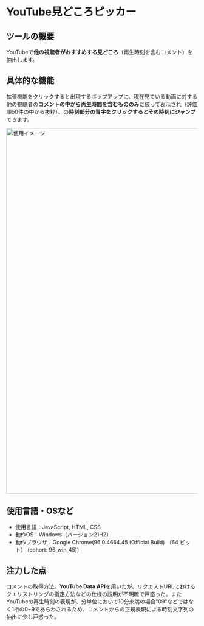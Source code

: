 # YouTube見どころピッカー
## ツールの概要
YouTubeで**他の視聴者がおすすめする見どころ**（再生時刻を含むコメント）を抽出します。
## 具体的な機能
拡張機能をクリックすると出現するポップアップに、現在見ている動画に対する他の視聴者の**コメントの中から再生時間を含むもののみ**に絞って表示され（評価順50件の中から抜粋）、の**時刻部分の青字をクリックするとその時刻にジャンプ**できます。

<img width="960" alt="使用イメージ" src="https://user-images.githubusercontent.com/53012895/143849220-603de17f-329b-40e3-ac9f-9e473bd126e5.png">

## 使用言語・OSなど
* 使用言語：JavaScript, HTML, CSS
* 動作OS：Windows（バージョン21H2）
* 動作ブラウザ：Google Chrome(96.0.4664.45 (Official Build) （64 ビット） (cohort: 96_win_45))
## 注力した点
コメントの取得方法。**YouTube Data API**を用いたが、リクエストURLにおけるクエリストリングの指定方法などの仕様の説明が不明瞭で戸惑った。またYouTubeの再生時刻の表現が、分単位において10分未満の場合"09"などではなく1桁の0~9であらわされるため、コメントからの正規表現による時刻文字列の抽出に少し戸惑った。

